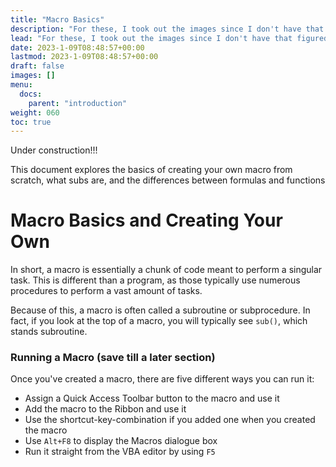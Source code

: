 ```yaml
---
title: "Macro Basics"
description: "For these, I took out the images since I don't have that figured out. Raw files are still in og repo"
lead: "For these, I took out the images since I don't have that figured out. Raw files are still in og repo"
date: 2023-1-09T08:48:57+00:00
lastmod: 2023-1-09T08:48:57+00:00
draft: false
images: []
menu:
  docs:
    parent: "introduction"
weight: 060
toc: true
---
```


Under construction!!!

This document explores the basics of creating your own macro from scratch, what subs are, and the differences between formulas and functions

# Macro Basics and Creating Your Own

In short, a macro is essentially a chunk of code meant to perform a singular task. This is different than a program, as those typically use numerous procedures to perform a vast amount of tasks.

Because of this, a macro is often called a subroutine or subprocedure. In fact, if you look at the top of a macro, you will typically see `sub()`, which stands subroutine.

### Running a Macro (save till a later section)

Once you've created a macro, there are five different ways you can run it:

* Assign a Quick Access Toolbar button to the macro and use it
* Add the macro to the Ribbon and use it
* Use the shortcut-key-combination if you added one when you created the macro
* Use `Alt+F8` to display the Macros dialogue box
* Run it straight from the VBA editor by using `F5`